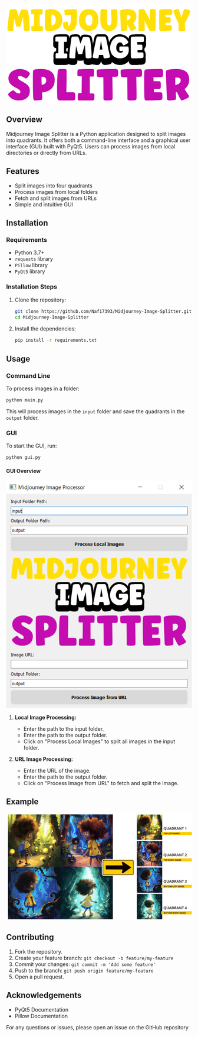 <p align="center">
  <img src="ASSETS/logo.png" alt="Logo" />
</p>

## Overview

Midjourney Image Splitter is a Python application designed to split images into quadrants. It offers both a command-line interface and a graphical user interface (GUI) built with PyQt5. Users can process images from local directories or directly from URLs.

## Features

- Split images into four quadrants
- Process images from local folders
- Fetch and split images from URLs
- Simple and intuitive GUI

## Installation

### Requirements

- Python 3.7+
- `requests` library
- `Pillow` library
- `PyQt5` library

### Installation Steps

1. Clone the repository:

    ```bash
    git clone https://github.com/Nafi7393/Midjourney-Image-Splitter.git
    cd Midjourney-Image-Splitter
    ```

2. Install the dependencies:

    ```bash
    pip install -r requirements.txt
    ```

## Usage

### Command Line

To process images in a folder:

```bash
python main.py
```

This will process images in the `input` folder and save the quadrants in the `output` folder.

### GUI

To start the GUI, run:

```bash
python gui.py
```

#### GUI Overview

![GUI](ASSETS/gui-app.png)

1. **Local Image Processing:**
    - Enter the path to the input folder.
    - Enter the path to the output folder.
    - Click on "Process Local Images" to split all images in the input folder.

2. **URL Image Processing:**
    - Enter the URL of the image.
    - Enter the path to the output folder.
    - Click on "Process Image from URL" to fetch and split the image.

## Example

![Original Image](ASSETS/example.png)


## Contributing

1. Fork the repository.
2. Create your feature branch: `git checkout -b feature/my-feature`
3. Commit your changes: `git commit -m 'Add some feature'`
4. Push to the branch: `git push origin feature/my-feature`
5. Open a pull request.

## Acknowledgements

- PyQt5 Documentation
- Pillow Documentation

For any questions or issues, please open an issue on the GitHub repository


